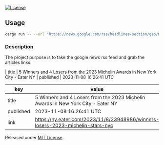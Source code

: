 [![License](https://badgen.net/github/license/Bedunkevich/google-news-parser)](./LICENSE)
## Usage

```sh
cargo run -- --url 'https://news.google.com/rss/headlines/section/geo/NY?hl=en-US&gl=US&ceid=US:en'
```

### Description
The project purpose is to take the google news rss feed and grab the articles links.

| title |  5 Winners and 4 Losers from the 2023 Michelin Awards in New York City - Eater NY
| published |  2023-11-08 16:26:41 UTC

|  key | value  |
| ------------ | ------------ |
|  title |  5 Winners and 4 Losers from the 2023 Michelin Awards in New York City - Eater NY |
|  published | 2023-11-08 16:26:41 UTC  |
|  link | https://ny.eater.com/2023/11/8/23948986/winners-losers-2023-michelin-stars-nyc  |

Released under [MIT License](./LICENSE).
